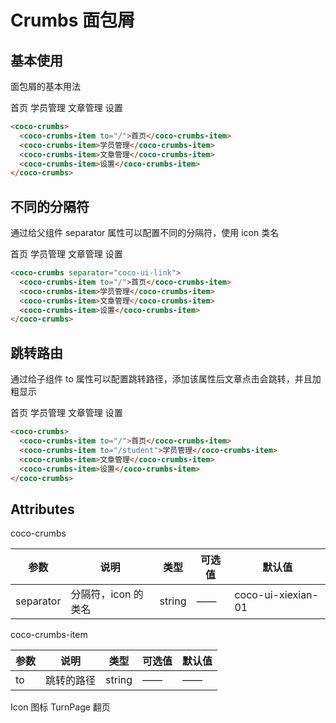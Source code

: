 # Crumbs 面包屑

## 基本使用

面包屑的基本用法

<coco-crumbs>
  <coco-crumbs-item to="/">首页</coco-crumbs-item>
  <coco-crumbs-item>学员管理</coco-crumbs-item>
  <coco-crumbs-item>文章管理</coco-crumbs-item>
  <coco-crumbs-item>设置</coco-crumbs-item>
</coco-crumbs>

```html
<coco-crumbs>
  <coco-crumbs-item to="/">首页</coco-crumbs-item>
  <coco-crumbs-item>学员管理</coco-crumbs-item>
  <coco-crumbs-item>文章管理</coco-crumbs-item>
  <coco-crumbs-item>设置</coco-crumbs-item>
</coco-crumbs>
```

## 不同的分隔符

通过给父组件 separator 属性可以配置不同的分隔符，使用 icon 类名

<coco-crumbs separator="coco-ui-link">
  <coco-crumbs-item to="/">首页</coco-crumbs-item>
  <coco-crumbs-item>学员管理</coco-crumbs-item>
  <coco-crumbs-item>文章管理</coco-crumbs-item>
  <coco-crumbs-item>设置</coco-crumbs-item>
</coco-crumbs>

```html
<coco-crumbs separator="coco-ui-link">
  <coco-crumbs-item to="/">首页</coco-crumbs-item>
  <coco-crumbs-item>学员管理</coco-crumbs-item>
  <coco-crumbs-item>文章管理</coco-crumbs-item>
  <coco-crumbs-item>设置</coco-crumbs-item>
</coco-crumbs>
```

## 跳转路由

通过给子组件 to 属性可以配置跳转路径，添加该属性后文章点击会跳转，并且加粗显示

<coco-crumbs>
<coco-crumbs-item to="/">首页</coco-crumbs-item>
<coco-crumbs-item to="/student">学员管理</coco-crumbs-item>
<coco-crumbs-item>文章管理</coco-crumbs-item>
<coco-crumbs-item>设置</coco-crumbs-item>
</coco-crumbs>

```html
<coco-crumbs>
  <coco-crumbs-item to="/">首页</coco-crumbs-item>
  <coco-crumbs-item to="/student">学员管理</coco-crumbs-item>
  <coco-crumbs-item>文章管理</coco-crumbs-item>
  <coco-crumbs-item>设置</coco-crumbs-item>
</coco-crumbs>
```

## Attributes

coco-crumbs

| 参数      | 说明                | 类型   | 可选值 | 默认值            |
| --------- | ------------------- | ------ | ------ | ----------------- |
| separator | 分隔符，icon 的类名 | string | ——     | coco-ui-xiexian-01 |

coco-crumbs-item

| 参数 | 说明       | 类型   | 可选值 | 默认值 |
| ---- | ---------- | ------ | ------ | ------ |
| to   | 跳转的路径 | string | ——     | ——     |

<coco-turn-page style="margin: 50px 0">
  <coco-turn-page-item direction="left" url="/component/icon">
    Icon 图标
  </coco-turn-page-item>
  <coco-turn-page-item direction="right" url="/component/turnpage">
    TurnPage 翻页
  </coco-turn-page-item>
</coco-turn-page>
